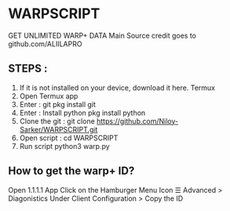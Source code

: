 # WARPSCRIPT
GET UNLIMITED WARP+ DATA
Main Source credit goes to github.com/ALIILAPRO

## STEPS :
1. If it is not installed on your device, download it here. Termux
2. Open Termux app
3. Enter : git pkg install git
4. Enter : Install python pkg install python
5. Clone the git : git clone https://github.com/Niloy-Sarker/WARPSCRIPT.git
6. Open script : cd WARPSCRIPT
7. Run script python3 warp.py


## How to get the warp+ ID?
Open 1.1.1.1 App
Click on the Hamburger Menu Icon ☰
Advanced > Diagonistics
Under Client Configuration > Copy the ID
